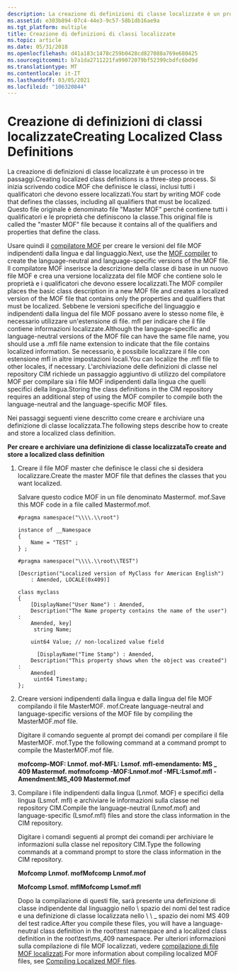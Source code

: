 ```yaml
---
description: La creazione di definizioni di classe localizzate è un processo in tre passaggi.
ms.assetid: e303b894-07c4-44e3-9c57-58b1db16ae9a
ms.tgt_platform: multiple
title: Creazione di definizioni di classi localizzate
ms.topic: article
ms.date: 05/31/2018
ms.openlocfilehash: d41a183c1478c259b0428cd827088a769e680425
ms.sourcegitcommit: b7a1da2711221fa99072079bf52399cbdfc6bd9d
ms.translationtype: MT
ms.contentlocale: it-IT
ms.lasthandoff: 03/05/2021
ms.locfileid: "106320844"
---
```

# <a name="creating-localized-class-definitions"></a><span data-ttu-id="c6b96-103">Creazione di definizioni di classi localizzate</span><span class="sxs-lookup"><span data-stu-id="c6b96-103">Creating Localized Class Definitions</span></span>

<span data-ttu-id="c6b96-104">La creazione di definizioni di classe localizzate è un processo in tre passaggi.</span><span class="sxs-lookup"><span data-stu-id="c6b96-104">Creating localized class definitions is a three-step process.</span></span> <span data-ttu-id="c6b96-105">Si inizia scrivendo codice MOF che definisce le classi, inclusi tutti i qualificatori che devono essere localizzati.</span><span class="sxs-lookup"><span data-stu-id="c6b96-105">You start by writing MOF code that defines the classes, including all qualifiers that must be localized.</span></span> <span data-ttu-id="c6b96-106">Questo file originale è denominato file "Master MOF" perché contiene tutti i qualificatori e le proprietà che definiscono la classe.</span><span class="sxs-lookup"><span data-stu-id="c6b96-106">This original file is called the "master MOF" file because it contains all of the qualifiers and properties that define the class.</span></span>

<span data-ttu-id="c6b96-107">Usare quindi il [compilatore MOF](mofcomp.md) per creare le versioni del file MOF indipendenti dalla lingua e dal linguaggio.</span><span class="sxs-lookup"><span data-stu-id="c6b96-107">Next, use the [MOF compiler](mofcomp.md) to create the language-neutral and language-specific versions of the MOF file.</span></span> <span data-ttu-id="c6b96-108">Il compilatore MOF inserisce la descrizione della classe di base in un nuovo file MOF e crea una versione localizzata del file MOF che contiene solo le proprietà e i qualificatori che devono essere localizzati.</span><span class="sxs-lookup"><span data-stu-id="c6b96-108">The MOF compiler places the basic class description in a new MOF file and creates a localized version of the MOF file that contains only the properties and qualifiers that must be localized.</span></span> <span data-ttu-id="c6b96-109">Sebbene le versioni specifiche del linguaggio e indipendenti dalla lingua del file MOF possano avere lo stesso nome file, è necessario utilizzare un'estensione di file. mfl per indicare che il file contiene informazioni localizzate.</span><span class="sxs-lookup"><span data-stu-id="c6b96-109">Although the language-specific and language-neutral versions of the MOF file can have the same file name, you should use a .mfl file name extension to indicate that the file contains localized information.</span></span> <span data-ttu-id="c6b96-110">Se necessario, è possibile localizzare il file con estensione mfl in altre impostazioni locali.</span><span class="sxs-lookup"><span data-stu-id="c6b96-110">You can localize the .mfl file to other locales, if necessary.</span></span> <span data-ttu-id="c6b96-111">L'archiviazione delle definizioni di classe nel repository CIM richiede un passaggio aggiuntivo di utilizzo del compilatore MOF per compilare sia i file MOF indipendenti dalla lingua che quelli specifici della lingua.</span><span class="sxs-lookup"><span data-stu-id="c6b96-111">Storing the class definitions in the CIM repository requires an additional step of using the MOF compiler to compile both the language-neutral and the language-specific MOF files.</span></span>

<span data-ttu-id="c6b96-112">Nei passaggi seguenti viene descritto come creare e archiviare una definizione di classe localizzata.</span><span class="sxs-lookup"><span data-stu-id="c6b96-112">The following steps describe how to create and store a localized class definition.</span></span>

<span data-ttu-id="c6b96-113">**Per creare e archiviare una definizione di classe localizzata**</span><span class="sxs-lookup"><span data-stu-id="c6b96-113">**To create and store a localized class definition**</span></span>

1.  <span data-ttu-id="c6b96-114">Creare il file MOF master che definisce le classi che si desidera localizzare.</span><span class="sxs-lookup"><span data-stu-id="c6b96-114">Create the master MOF file that defines the classes that you want localized.</span></span>

    <span data-ttu-id="c6b96-115">Salvare questo codice MOF in un file denominato Mastermof. mof.</span><span class="sxs-lookup"><span data-stu-id="c6b96-115">Save this MOF code in a file called Mastermof.mof.</span></span>

    ```syntax
    #pragma namespace("\\\\.\\root")

    instance of __Namespace
    {
        Name = "TEST" ;
    } ;

    #pragma namespace("\\\\.\\root\\TEST")

    [Description("Localized version of MyClass for American English") 
        : Amended, LOCALE(0x409)] 

    class myclass
    {
        [DisplayName("User Name") : Amended,
        Description("The Name property contains the name of the user") : 
        Amended, key]
         string Name;

        uint64 Value; // non-localized value field

          [DisplayName("Time Stamp") : Amended,
        Description("This property shows when the object was created") : 
        Amended] 
         uint64 Timestamp;
    };
    ```

2.  <span data-ttu-id="c6b96-116">Creare versioni indipendenti dalla lingua e dalla lingua del file MOF compilando il file MasterMOF. mof.</span><span class="sxs-lookup"><span data-stu-id="c6b96-116">Create language-neutral and language-specific versions of the MOF file by compiling the MasterMOF.mof file.</span></span>

    <span data-ttu-id="c6b96-117">Digitare il comando seguente al prompt dei comandi per compilare il file MasterMOF. mof.</span><span class="sxs-lookup"><span data-stu-id="c6b96-117">Type the following command at a command prompt to compile the MasterMOF.mof file.</span></span>

    <span data-ttu-id="c6b96-118">**mofcomp-MOF: Lnmof. mof-MFL: Lsmof. mfl-emendamento: MS \_ 409 Mastermof. mof**</span><span class="sxs-lookup"><span data-stu-id="c6b96-118">**mofcomp -MOF:Lnmof.mof -MFL:Lsmof.mfl -Amendment:MS\_409 Mastermof.mof**</span></span>

3.  <span data-ttu-id="c6b96-119">Compilare i file indipendenti dalla lingua (Lnmof. MOF) e specifici della lingua (Lsmof. mfl) e archiviare le informazioni sulla classe nel repository CIM.</span><span class="sxs-lookup"><span data-stu-id="c6b96-119">Compile the language-neutral (Lnmof.mof) and language-specific (Lsmof.mfl) files and store the class information in the CIM repository.</span></span>

    <span data-ttu-id="c6b96-120">Digitare i comandi seguenti al prompt dei comandi per archiviare le informazioni sulla classe nel repository CIM.</span><span class="sxs-lookup"><span data-stu-id="c6b96-120">Type the following commands at a command prompt to store the class information in the CIM repository.</span></span>

    <span data-ttu-id="c6b96-121">**Mofcomp Lnmof. mof**</span><span class="sxs-lookup"><span data-stu-id="c6b96-121">**Mofcomp Lnmof.mof**</span></span>

    <span data-ttu-id="c6b96-122">**Mofcomp Lsmof. mfl**</span><span class="sxs-lookup"><span data-stu-id="c6b96-122">**Mofcomp Lsmof.mfl**</span></span>

    <span data-ttu-id="c6b96-123">Dopo la compilazione di questi file, sarà presente una definizione di classe indipendente dal linguaggio nello \\ spazio dei nomi del test radice e una definizione di classe localizzata nello \\ \\ \_ spazio dei nomi MS 409 del test radice.</span><span class="sxs-lookup"><span data-stu-id="c6b96-123">After you compile these files, you will have a language-neutral class definition in the root\\test namespace and a localized class definition in the root\\test\\ms\_409 namespace.</span></span> <span data-ttu-id="c6b96-124">Per ulteriori informazioni sulla compilazione di file MOF localizzati, vedere [compilazione di file MOF localizzati](compiling-localized-mof-files.md).</span><span class="sxs-lookup"><span data-stu-id="c6b96-124">For more information about compiling localized MOF files, see [Compiling Localized MOF files](compiling-localized-mof-files.md).</span></span>

 

 



